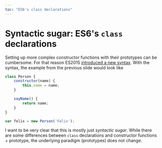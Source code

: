 ```yaml
---
toc: "ES6's class declarations"
---
```


# Syntactic sugar: ES6's `class` declarations

Setting up more complex constructor functions with their prototypes can be
cumbersome. For that reason ES2015 [introduced a new syntax][classes].
With the syntax, the example from the previous slide would look like

```javascript
class Person {
    constructor(name) {
        this.name = name;
    }

    sayName() {
        return name;
    }
}

var felix = new Person('Felix');
```

<div class="callout warning">

I want to be very clear that this is mostly just _syntactic
sugar_. While there are some differences between `class` declarations
and constructor functions + prototype, the underlying paradigm (prototypes)
does not change.

</div>

[classes]: http://wiki.ecmascript.org/doku.php?id=strawman:maximally_minimal_classes
